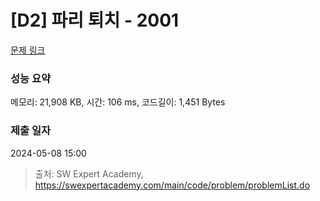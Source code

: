 # [D2] 파리 퇴치 - 2001 

[문제 링크](https://swexpertacademy.com/main/code/problem/problemDetail.do?contestProbId=AV5PzOCKAigDFAUq) 

### 성능 요약

메모리: 21,908 KB, 시간: 106 ms, 코드길이: 1,451 Bytes

### 제출 일자

2024-05-08 15:00



> 출처: SW Expert Academy, https://swexpertacademy.com/main/code/problem/problemList.do